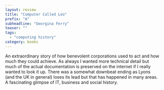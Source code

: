 ```yaml
---
layout: review
title: "Computer Called Leo"
prefix: "A"
subheadline: "Georgina Ferry"
teaser: ""
tags:
  - "computing history"
category: books
---
```


An extraordinary story of how benevolent corporations used to act and how much they could achieve. As always I 
wanted more technical detail but much of the actual documentation is preserved on the internet if I really wanted to look it 
up. There was a somewhat downbeat ending as Lyons (and the UK in general) loses its lead but that has happened in 
many areas. A fascinating glimpse of IT, business and social history.
